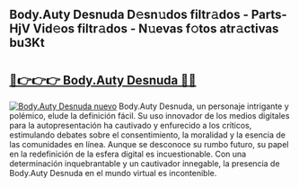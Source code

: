 ## Body.Auty Desnuda D𝚎sn𝚞dos filtr𝚊dos - Parts-HjV Vid𝚎os filtr𝚊dos - N𝚞evas f𝚘tos atr𝚊ctivas bu3Kt

# <h2><a href="http://mbcuj0.tromn.icu/?c=Body.Auty+Desnuda">🔗👉👉👉 Body.Auty Desnuda 🔗🔗</a></h2>

[![Body.Auty Desnuda nuevo](https://i.imgur.com/pEAQMta.gif)](http://mbcuj0.tromn.icu/?c=Body.Auty+Desnuda)
Body.Auty Desnuda, un personaje intrigante y polémico, elude la definición fácil. Su uso innovador de los medios digitales para la autopresentación ha cautivado y enfurecido a los críticos, estimulando debates sobre el consentimiento, la moralidad y la esencia de las comunidades en línea. Aunque se desconoce su rumbo futuro, su papel en la redefinición de la esfera digital es incuestionable. Con una determinación inquebrantable y un cautivador innegable, la presencia de Body.Auty Desnuda en el mundo virtual es incontenible.

